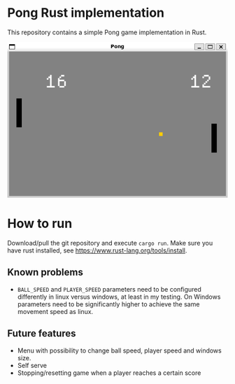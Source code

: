 # Pong Rust implementation

This repository contains a simple Pong game implementation in Rust.

![alt text](/images/intro-picture2.png)

# How to run

Download/pull the git repository and execute `cargo run`. Make sure you have rust installed, see https://www.rust-lang.org/tools/install.

## Known problems
- `BALL_SPEED` and `PLAYER_SPEED` parameters need to be configured differently in linux versus windows, at least in my testing. On Windows parameters need to be significantly higher to achieve the same movement speed as linux.

## Future features
- Menu with possibility to change ball speed, player speed and windows size.
- Self serve
- Stopping/resetting game when a player reaches a certain score
